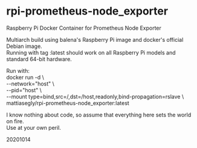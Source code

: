 # rpi-prometheus-node_exporter
Raspberry Pi Docker Container for Prometheus Node Exporter

Multiarch build using balena's Raspberry Pi image and docker's official Debian image.<BR>
Running with tag :latest should work on all Raspberry Pi models and standard 64-bit hardware.

Run with:<BR>
docker run -d \\\
--network="host" \\\
--pid="host" \\\
--mount type=bind,src=/,dst=/host,readonly,bind-propagation=rslave \\\
mattiasegly/rpi-prometheus-node_exporter:latest

I know nothing about code, so assume that everything here sets the world on fire.<BR>
Use at your own peril.

20201014
